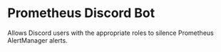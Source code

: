 # Prometheus Discord Bot
Allows Discord users with the appropriate roles to silence Prometheus AlertManager alerts. 
